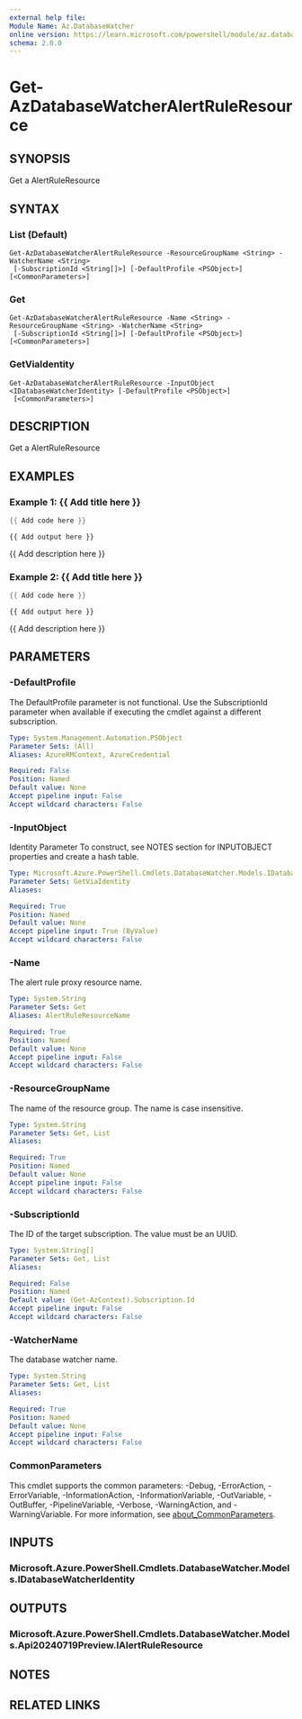 ```yaml
---
external help file:
Module Name: Az.DatabaseWatcher
online version: https://learn.microsoft.com/powershell/module/az.databasewatcher/get-azdatabasewatcheralertruleresource
schema: 2.0.0
---
```


# Get-AzDatabaseWatcherAlertRuleResource

## SYNOPSIS
Get a AlertRuleResource

## SYNTAX

### List (Default)
```
Get-AzDatabaseWatcherAlertRuleResource -ResourceGroupName <String> -WatcherName <String>
 [-SubscriptionId <String[]>] [-DefaultProfile <PSObject>] [<CommonParameters>]
```

### Get
```
Get-AzDatabaseWatcherAlertRuleResource -Name <String> -ResourceGroupName <String> -WatcherName <String>
 [-SubscriptionId <String[]>] [-DefaultProfile <PSObject>] [<CommonParameters>]
```

### GetViaIdentity
```
Get-AzDatabaseWatcherAlertRuleResource -InputObject <IDatabaseWatcherIdentity> [-DefaultProfile <PSObject>]
 [<CommonParameters>]
```

## DESCRIPTION
Get a AlertRuleResource

## EXAMPLES

### Example 1: {{ Add title here }}
```powershell
{{ Add code here }}
```

```output
{{ Add output here }}
```

{{ Add description here }}

### Example 2: {{ Add title here }}
```powershell
{{ Add code here }}
```

```output
{{ Add output here }}
```

{{ Add description here }}

## PARAMETERS

### -DefaultProfile
The DefaultProfile parameter is not functional.
Use the SubscriptionId parameter when available if executing the cmdlet against a different subscription.

```yaml
Type: System.Management.Automation.PSObject
Parameter Sets: (All)
Aliases: AzureRMContext, AzureCredential

Required: False
Position: Named
Default value: None
Accept pipeline input: False
Accept wildcard characters: False
```

### -InputObject
Identity Parameter
To construct, see NOTES section for INPUTOBJECT properties and create a hash table.

```yaml
Type: Microsoft.Azure.PowerShell.Cmdlets.DatabaseWatcher.Models.IDatabaseWatcherIdentity
Parameter Sets: GetViaIdentity
Aliases:

Required: True
Position: Named
Default value: None
Accept pipeline input: True (ByValue)
Accept wildcard characters: False
```

### -Name
The alert rule proxy resource name.

```yaml
Type: System.String
Parameter Sets: Get
Aliases: AlertRuleResourceName

Required: True
Position: Named
Default value: None
Accept pipeline input: False
Accept wildcard characters: False
```

### -ResourceGroupName
The name of the resource group.
The name is case insensitive.

```yaml
Type: System.String
Parameter Sets: Get, List
Aliases:

Required: True
Position: Named
Default value: None
Accept pipeline input: False
Accept wildcard characters: False
```

### -SubscriptionId
The ID of the target subscription.
The value must be an UUID.

```yaml
Type: System.String[]
Parameter Sets: Get, List
Aliases:

Required: False
Position: Named
Default value: (Get-AzContext).Subscription.Id
Accept pipeline input: False
Accept wildcard characters: False
```

### -WatcherName
The database watcher name.

```yaml
Type: System.String
Parameter Sets: Get, List
Aliases:

Required: True
Position: Named
Default value: None
Accept pipeline input: False
Accept wildcard characters: False
```

### CommonParameters
This cmdlet supports the common parameters: -Debug, -ErrorAction, -ErrorVariable, -InformationAction, -InformationVariable, -OutVariable, -OutBuffer, -PipelineVariable, -Verbose, -WarningAction, and -WarningVariable. For more information, see [about_CommonParameters](http://go.microsoft.com/fwlink/?LinkID=113216).

## INPUTS

### Microsoft.Azure.PowerShell.Cmdlets.DatabaseWatcher.Models.IDatabaseWatcherIdentity

## OUTPUTS

### Microsoft.Azure.PowerShell.Cmdlets.DatabaseWatcher.Models.Api20240719Preview.IAlertRuleResource

## NOTES

## RELATED LINKS

